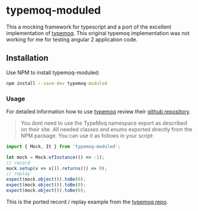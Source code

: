 # typemoq-moduled

This a mocking framework for typescript and a port of the excellent implementation of [typemoq](https://github.com/florinn/typemoq). This original typemoq implementation was not working for me for testing angular 2 application code.

## Installation

Use NPM to install typemoq-moduled:

```cmd
npm install --save-dev typemoq-moduled 
```

### Usage

For detailed information how to use [typemoq](https://github.com/florinn/typemoq) review their [github repository](https://github.com/florinn/typemoq).

> You dont need to use the TypeMoq namespace export as described on their site. All needed classes and enums exported directly from the NPM package. You can use it as follows in your script:

```typescript
import { Mock, It } from 'typemoq-moduled';

let mock = Mock.ofInstance(() => -1);
// record
mock.setup(x => x()).returns(() => 0);
// replay
expect(mock.object()).toBe(0);
expect(mock.object()).toBe(0);
expect(mock.object()).toBe(0);

```

This is the ported record / replay example from the [typemoq repo](https://github.com/florinn/typemoq).